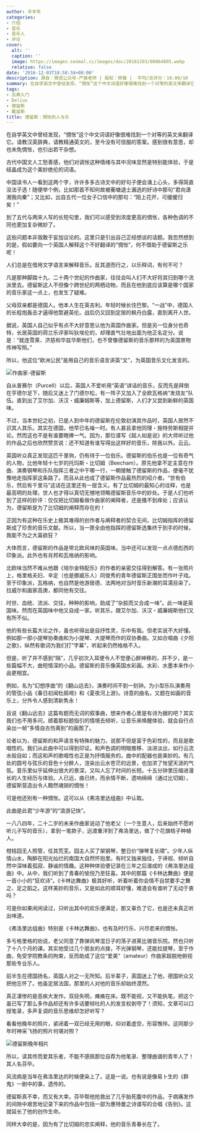 ```yaml
---
author: 辛丰年
categories:
- 介绍
- 音乐
- 音乐人
- 评论
cover:
  alt: ''
  caption: ''
  image: https://images.soomal.cc/images/doc/20161203/00064805.webp
  relative: false
date: '2016-12-03T18:58:34+08:00'
description: 源自：微信公众号-严锋老师 | 版权：转载 |  平均/总评分：10.00/10
summary: 在自学英文中曾经发现，“惆怅”这个中文词语好像很难找到一个对等的英文来翻译它。请教汉英辞典，请教精通英文的，至今没有可信服的答案。感到很有意思，却也未免惆怅，也引出若干杂想……
tags:
- 古典入门
- Delius
- 德留斯
- 戴留斯
title: 德留斯：惆怅的人与乐
---
```


在自学英文中曾经发现，“惆怅”这个中文词语好像很难找到一个对等的英文来翻译它。请教汉英辞典，请教精通英文的，至今没有可信服的答案。感到很有意思，却也未免惆怅，也引出若干杂想。

古代中国文人工愁善感，他们对调怅这种情绪与其中况味显然是特别能体验，于是结晶成为这个美妙绝伦的词语。

中国读书人一看到这两个字，许许多多古诗文中的好句子便会涌上心头，多得简直没法子选！随便举个例，比如那首不知何故被蘅塘退士漏选的好诗中那句“君向潇湘我向秦”；又比如，出自五代一位女子口信中的那句：“陌上花开，可缓缓归矣！”

到了五代与两宋人写的长短句里，我们可以感受到浓度更高的惆怅，各种色调的不同也更加复杂微妙了。

这些问题本非我敢于妄加议论的。这里只是引出自己正经想谈的话题。我忽然想到的是，假如要向一个英国人解释这个不好翻译的“惆怅”，何不借助于德留斯之乐呢！

人们总是在借用文字语言来解释音乐。反其道而行之，以乐释词，有何不可？

凡是那种脚踏十九、二十两个世纪的作曲家，往往会叫人们不大好将其归到哪个流派里去。德留斯这人不但像个跨世纪的两栖动物，而且在他到底应该算是哪个国家的音乐家这一点上，也发生了疑难。

父母双亲都是德国人。他本人生在英吉利。年轻时候长住巴黎。“一战”中，德国人的长程炮轰击才逼得他暂避英伦。战后仍又回到定居的枫丹白露，直到离开人世。

据说，英国人自己似乎有点不大好意思认他为英国作曲家。但是另一位身分也奇特，长居英国的荷兰乐评家叫狄埃伦的，却理直气壮地出面为他正名定分。说是：“就连雪莱、济慈和华兹华斯他们，也不曾像德留斯的音乐那样的为英国景物传神写照。”

所以，他这位“欧洲公民”是用自己的音乐语言讲英“文”，为英国音乐文化发言的。

![作曲家-德留斯](https://images.soomal.cc/images/doc/20161203/00064804.webp)





自从普赛尔（Purcell）以后，英国人不爱听用“英语”讲话的音乐，反而先是拜倒在亨德尔足下，随后又迷上了门德尔松，有一阵子又加入了全欧瓦格纳“发烧友”队伍。直到出了艾尔加、沃汉・威廉姆斯等，加上德留斯，人们才又尝到新鲜的英国味。

不过，当本世纪之初，已是人到中年的德留斯在伦敦初演其作品时，英国人居然不识其人其乐。其实在德国，他早已名噪一时。有人甚且拿他同理・施特劳斯相提并论。然而这也不是有谁要瞎捧一气。因为，那位谱写《超人如是说》的大师听过他的作品之后也欣然赞赏说：还不知道有谁写得出这样好的音乐，除我以外。云云。

英国听众真正发现这匹千里驹，仍有待于一位伯乐。德留斯的伯乐也是一位有奇气的人物，比他年轻十七岁的托玛斯・比切姆（Beecham）。原先他拿不定主意在作曲、演奏钢琴和乐队指挥三者之中干哪一行，一朝接触了德留斯的作品，便毫不犹豫地走指挥家这条路了。而且从此也成了德留斯作品最热烈的绍介者。“世有伯乐，然后有千里马”这话在这里还有一层含义。有了比切姆的最知心的诠释，也是最高明的处理，世人也才得以真切无憾地领略德留斯音乐中的妙处。于是人们也听到了这样的妙评：仅仅把比切姆看做作曲家的阐释者，还是搔不到痒处；应该认为，德留斯是为了比切姆的阐释而存在的！

正因为有这种在乐史上极其难得的创作者与阐释者的契合无间，比切姆指挥的德留斯成了珍贵的音乐文献。所以，当一匣全由他指挥的德留斯选集终于到手的时候，我能不为之大喜欲狂？

大体而言，德留斯的作品是带北欧风味的英国味。当中还可以发现一点点德彪西的印象派。此外也有肖邦和瓦格纳的影响。

北欧味当然不难从他跟《培尔金特配乐》的作者的亲密交往得到解答。有一张照片上，格里格夫妇、辛定（也是挪威乐人）同俊秀的青年德留斯正围坐而作叶子戏。至于印象派，瓦格纳，也自然是他游居德、法两地对当时音乐新潮的耳濡目染了。拉威尔和画家高庚，都同他有交往。

时世、血统、流派、交往，种种的影响，助成了“杂脍而又合成一味”。此一味是英国味。然而在英国味中他又自成一家。听其乐，跟艾尔加、沃汉・威廉姆斯他们又有所不似。

他的有些长篇大论之作，虽也听得出是自抒性灵，乐中有我。但老实说不大好懂。例如那一部小提琴协奏曲和为小提琴、大提琴而作的双协奏曲。又如合唱曲《夕阳之歌》，纵然有歌词为我们打“字幕”，听起来仍然格格不入。

但是，听了并不感到“隔”，几乎初次入耳便令人不觉便心醉神移的，并不少，是一些篇幅不大，曲短情深的小品。德留斯的音乐像英国水彩画。水彩、水墨本来作小品更相宜。

例如，名为“幻想序曲”的《翻山远去》，演奏时间不到一刻钟。为小型乐队演奏用的管弦小品《春日初闻杜鹃啼》和《夏夜河上游》。诗意的曲名，又题在如画的音乐上，分外令人感到清新隽永！



且说《翻山远去》这篇有题而无词的叙事曲，想来作者心里是有诗为据的吧？其实我们也不用多问，顺着那标题指引的情境去倾听，让音乐来唤醒体验，就会自行点染出一帧“多情自古伤离别”的画图了。

论者以为，德留斯的和声语言有特殊的魅力。说那不但是富于色彩性的，而且是歌唱性的。我们从此曲中可以得到印证。和声色调的明暗推移、淡进淡出，如行云流水般自如；而这和声的歌唱性也正是为抒情服务的。曲中的配器也是美妙的。有几处的圆号与弦乐的音色十分醉人，渲染出云水苍茫的远景，也加浓了怅望天涯的气氛。音乐里似乎延伸出很大的景深，又叫人忘了时间的长短。十五分钟里压缩进漫长的人生经历与体验。人已远，曲已终，而余情不断，遗响绵绵（通过比切姆），德留斯营造出令人黯然魂销的惆怅！

可是他还别有一种惆怅。这可以从《弗洛里达组曲》中认取。

此曲是此君“少年游”的“浪游记快”。









一八八四年，二十二岁的未来作曲家说动了他老父（一个生意人，后来始终不愿听听儿子写的音乐），拿到一笔款子，远渡重洋到了弗洛里达，做了个花旗桔子种植人。

柑桔园无人照管，任其荒芜。园主人买了架钢琴，整日价“弹琴复长啸”。少年人纵情山水，陶醉在阳光灿烂的南国大自然怀抱里。有时又独来独往，于谛视、倾听自然中深味着孤寂、静谧的情趣。这种种体验便记录在三年之后谱成的《弗洛里达组曲》中。从中，我们听到了青春的愉悦乃至狂喜。其中的那篇《卡林达舞曲》便是一首小小的“狂欢诗”。《卡林达舞曲》极其好听，听着听着你会情不自禁要手之舞之、足之蹈之。这样美妙的音乐，又是如此的顺耳好懂，难道会有谁听了无动于衷吗？



可是你如果闲闲读过，只听出其中的欢乐便满足，那又辜负了它，也是还未真正听出味道。

《弗洛里达组曲》特别是《卡林达舞曲》，也有及时行乐、兴尽悲来的惆怅。

多亏格里格的劝说，老父同意了靠弹风琴混日子的荡子进莱比锡音乐院。然也只听了十八个月的课。其实他受过几个朋友的点拨，不光弹钢琴，还能拉提琴，至于作曲，免受学院教条的拘束，反而助成了这位“爱美”（amateur）作曲家超脱地俯视那些专业乐人。

前半生在德国扬名，英国人对之一无所知。后半辈子，英国迷上了他，德国听众又把他忘怀了。他虽定居法国，那里的人对他的音乐却始终漠然。

真正凄惨的是恶疾大发作。双目失明，瘫痪在床。既不能视，又不能执笔，把这个虽已写了那么多作品却还有许多话要倾吐的人的发言权剥夺了！须知，文章可以口授笔录，多声复调的音乐思维却怎好听写？

看看他晚年的照片，紧闭着一双已经无用的眼，仰对着虚空，形容憔悴。这同那少年时神采飞扬的照片何堪对照？

![德留斯晚年相片](https://images.soomal.cc/images/doc/20161203/00064803.webp)





所以，读其传而爱其乐者，不能不感佩那位自荐为他笔录、整理曲谱的青年人了！其人名芬毕。

风流病是当年在弗洛里达的时候便染上了。这是一说。也有说是像易卜生的《群鬼》一剧中的事，遗传的。

德留斯真不幸，而又有大幸。芬毕帮他抢救出了几乎胎死腹中的作品，于病痛发作的间隙中艰苦地记录下来的作品中包括一部为惠特曼之诗谱写的合唱《告别》。这就延长了他的创作生命。

同样大幸的是，因为有了比切姆的忠实阐释，他的音乐青春长在了。